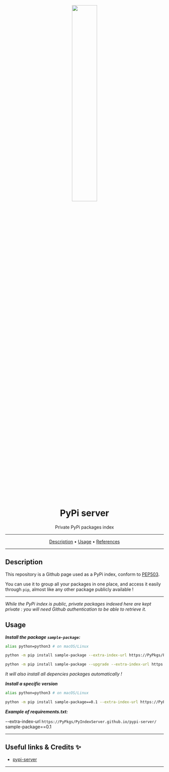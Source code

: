 <div align="center">
      <img src="./logo.png" width="40%">
</div>

<h1 align="center">PyPi server</h1>

<p align="center">
Private PyPi packages index
</p>

---

<p align="center">
  <a href="#description">Description</a> •
  <a href="#usage">Usage</a> •
  <a href="#references">References</a>
</p>

---


## Description

This repository is a Github page used as a PyPi index, conform to [PEP503](https://www.python.org/dev/peps/pep-0503/).

You can use it to group all your packages in one place, and access it easily through `pip`, almost like any other package publicly available !

---

_While the PyPi index is public, private packages indexed here are kept private : you will need Github authentication to be able to retrieve it._

## Usage


***Install the package `sample-package`:***

```sh
alias python=python3 # on macOS/Linux

python -m pip install sample-package --extra-index-url https://PyPkgs/PyIndexServer.github.io/pypi-server/ # first insatllation

python -m pip install sample-package --upgrade --extra-index-url https://PyPkgs/PyIndexServer.github.io/pypi-server/ # upgrade
```

_It will also install all depencies packages automatically !_


***Install a specific version***

```sh
alias python=python3 # on macOS/Linux

python -m pip install sample-package==0.1 --extra-index-url https://PyPkgs/PyIndexServer.github.io/pypi-server/ # first insatllation
```

***Example of requirements.txt:***

--extra-index-url `https://PyPkgs/PyIndexServer.github.io/pypi-server/`
sample-package==0.1

---

## Useful links & Credits ✨
- [pypi-server
](https://github.com/astariul/pypi-server)

---